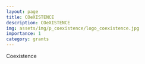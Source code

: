 ```yaml
---
layout: page
title: COeXISTENCE
description: COeXISTENCE
img: assets/img/p_coexistence/logo_coexistence.jpg
importance: 1
category: grants
---
```




Coexistence

